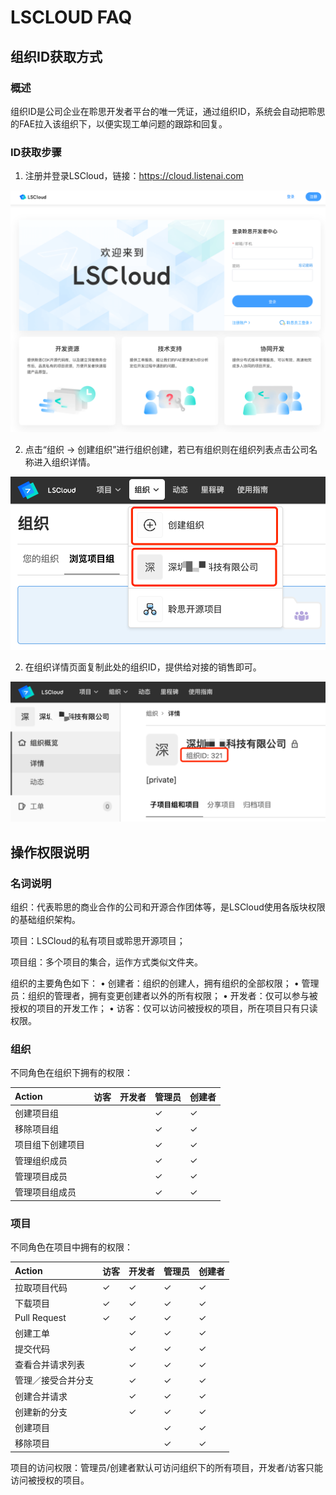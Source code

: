 # LSCLOUD FAQ

## 组织ID获取方式

### 概述

组织ID是公司企业在聆思开发者平台的唯一凭证，通过组织ID，系统会自动把聆思的FAE拉入该组织下，以便实现工单问题的跟踪和回复。

### ID获取步骤

1. 注册并登录LSCloud，链接：https://cloud.listenai.com


![](./files/1.png)

2. 点击“组织 → 创建组织”进行组织创建，若已有组织则在组织列表点击公司名称进入组织详情。

![](./files/2.png)

2. 在组织详情页面复制此处的组织ID，提供给对接的销售即可。

![](./files/3.png)

## 操作权限说明

### 名词说明

组织：代表聆思的商业合作的公司和开源合作团体等，是LSCloud使用各版块权限的基础组织架构。

项目：LSCloud的私有项目或聆思开源项目；

项目组：多个项目的集合，运作方式类似文件夹。

组织的主要角色如下：
• 创建者：组织的创建人，拥有组织的全部权限；
• 管理员：组织的管理者，拥有变更创建者以外的所有权限；
• 开发者：仅可以参与被授权的项目的开发工作；
• 访客：仅可以访问被授权的项目，所在项目只有只读权限。



### 组织

不同角色在组织下拥有的权限：

| Action           | 访客 | 开发者 | 管理员 | 创建者 |
| :--------------- | :--- | :----- | :----- | :----- |
| 创建项目组       |      |        | ✓      | ✓      |
| 移除项目组       |      |        | ✓      | ✓      |
| 项目组下创建项目 |      |        | ✓      | ✓      |
| 管理组织成员     |      |        | ✓      | ✓      |
| 管理项目成员     |      |        | ✓      | ✓      |
| 管理项目组成员   |      |        | ✓      | ✓      |



### 项目

不同角色在项目中拥有的权限：

| Action             | 访客 | 开发者 | 管理员 | 创建者 |
| :----------------- | :--- | :----- | :----- | :----- |
| 拉取项目代码       | ✓    | ✓      | ✓      | ✓      |
| 下载项目           | ✓    | ✓      | ✓      | ✓      |
| Pull Request       | ✓    | ✓      | ✓      | ✓      |
| 创建工单           |      | ✓      | ✓      | ✓      |
| 提交代码           |      | ✓      | ✓      | ✓      |
| 查看合并请求列表   |      | ✓      | ✓      | ✓      |
| 管理／接受合并分支 |      | ✓      | ✓      | ✓      |
| 创建合并请求       |      | ✓      | ✓      | ✓      |
| 创建新的分支       |      | ✓      | ✓      | ✓      |
| 创建项目           |      |        | ✓      | ✓      |
| 移除项目           |      |        | ✓      | ✓      |

项目的访问权限：管理员/创建者默认可访问组织下的所有项目，开发者/访客只能访问被授权的项目。